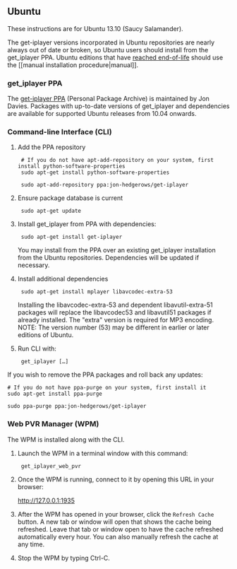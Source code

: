 ## Ubuntu

These instructions are for Ubuntu 13.10 (Saucy Salamander).

The get-iplayer versions incorporated in Ubuntu repositories are nearly always out of date or broken, so Ubuntu users should install from the get_iplayer PPA.  Ubuntu editions that have [reached end-of-life](https://wiki.ubuntu.com/Releases) should use the [[manual installation procedure|manual]].

### get_iplayer PPA

The [get-iplayer PPA](https://launchpad.net/~jon-hedgerows/+archive/get-iplayer) (Personal Package Archive) is maintained by Jon Davies.  Packages with up-to-date versions of get_iplayer and dependencies are available for supported Ubuntu releases from 10.04 onwards.

### Command-line Interface (CLI)

1. Add the PPA repository

        # If you do not have apt-add-repository on your system, first install python-software-properties
        sudo apt-get install python-software-properties

    	sudo apt-add-repository ppa:jon-hedgerows/get-iplayer

2. Ensure package database is current

    	sudo apt-get update

3. Install get_iplayer from PPA with dependencies:

    	sudo apt-get install get-iplayer
    
    You may install from the PPA over an existing get_iplayer installation from the Ubuntu repositories.  Dependencies will be updated if necessary.

4. Install additional dependencies

        sudo apt-get install mplayer libavcodec-extra-53

    Installing the libavcodec-extra-53 and dependent libavutil-extra-51 packages will replace the libavcodec53 and libavutil51 packages if already installed.  The "extra" version is required for MP3 encoding.  NOTE: The version number (53) may be different in earlier or later editions of Ubuntu.

5. Run CLI with:

    	get_iplayer […]

If you wish to remove the PPA packages and roll back any updates:

    # If you do not have ppa-purge on your system, first install it
    sudo apt-get install ppa-purge

    sudo ppa-purge ppa:jon-hedgerows/get-iplayer

### Web PVR Manager (WPM)

The WPM is installed along with the CLI.

1. Launch the WPM in a terminal window with this command:

    	get_iplayer_web_pvr

2. Once the WPM is running, connect to it by opening this URL in your browser:

    <http://127.0.0.1:1935>

3. After the WPM has opened in your browser, click the `Refresh Cache` button.  A new tab or window will open that shows the cache being refreshed.  Leave that tab or window open to have the cache refreshed automatically every hour.  You can also manually refresh the cache at any time.

4. Stop the WPM by typing Ctrl-C.